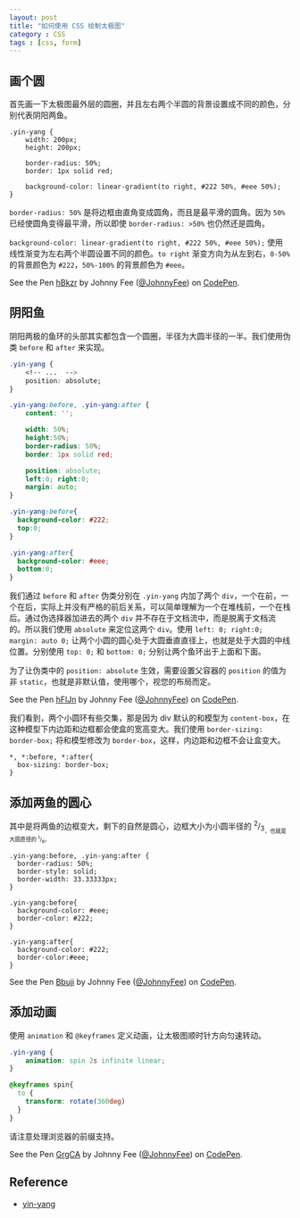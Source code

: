 ```yaml
---
layout: post
title: "如何使用 CSS 绘制太极图"
category : CSS
tags : [css, form]
---
```


## 画个圆

首先画一下太极图最外层的圆圈，并且左右两个半圆的背景设置成不同的颜色，分别代表阴阳两鱼。

    .yin-yang {
        width: 200px;
        height: 200px;

        border-radius: 50%;
        border: 1px solid red;

        background-color: linear-gradient(to right, #222 50%, #eee 50%); 
    }

<!--more-->

`border-radius: 50%` 是将边框由直角变成圆角，而且是最平滑的圆角。因为 `50%` 已经使圆角变得最平滑，所以即使 `border-radius: >50%` 也仍然还是圆角。

`background-color: linear-gradient(to right, #222 50%, #eee 50%);` 使用线性渐变为左右两个半圆设置不同的颜色。`to right` 渐变方向为从左到右，`0-50%` 的背景颜色为 `#222`，`50%-100%` 的背景颜色为 `#eee`。

<p data-height="268" data-theme-id="0" data-slug-hash="hBkzr" data-default-tab="result" class='codepen'>See the Pen <a href='http://codepen.io/JohnnyFee/pen/hBkzr/'>hBkzr</a> by Johnny Fee (<a href='http://codepen.io/JohnnyFee'>@JohnnyFee</a>) on <a href='http://codepen.io'>CodePen</a>.</p>

## 阴阳鱼

阴阳两极的鱼环的头部其实都包含一个圆圈，半径为大圆半径的一半。我们使用伪类 `before` 和 `after` 来实现。

```css
.yin-yang {
    <!-- ...  --> 
    position: absolute;
}

.yin-yang:before, .yin-yang:after {
    content: '';

    width: 50%;
    height:50%;
    border-radius: 50%;
    border: 1px solid red;

    position: absolute;
    left:0; right:0;
    margin: auto;
}

.yin-yang:before{
  background-color: #222;
  top:0;
}

.yin-yang:after{
  background-color: #eee;
  bottom:0;
}
```

我们通过 `before` 和 `after` 伪类分别在 `.yin-yang` 内加了两个 `div`，一个在前，一个在后，实际上并没有严格的前后关系，可以简单理解为一个在堆栈前，一个在栈后。通过伪选择器加进去的两个 `div` 并不存在于文档流中，而是脱离于文档流的。所以我们使用 `absolute` 来定位这两个 `div`。使用 `left: 0; right:0; margin: auto 0;` 让两个小圆的圆心处于大圆垂直直径上，也就是处于大圆的中线位置。分别使用 `top: 0;` 和 `bottom: 0;` 分别让两个鱼环出于上面和下面。

为了让伪类中的 `position: absolute` 生效，需要设置父容器的 `position` 的值为非 `static`，也就是非默认值，使用哪个，视您的布局而定。

<p data-height="268" data-theme-id="0" data-slug-hash="hFlJn" data-default-tab="result" class='codepen'>See the Pen <a href='http://codepen.io/JohnnyFee/pen/hFlJn/'>hFlJn</a> by Johnny Fee (<a href='http://codepen.io/JohnnyFee'>@JohnnyFee</a>) on <a href='http://codepen.io'>CodePen</a>.</p>


我们看到，两个小圆环有些交集，那是因为 div 默认的和模型为 `content-box`，在这种模型下内边距和边框都会使盒的宽高变大。我们使用 `border-sizing: border-box;` 将和模型修改为 `border-box`，这样，内边距和边框不会让盒变大。

    *, *:before, *:after{
      box-sizing: border-box;
    }

## 添加两鱼的圆心

其中是将两鱼的边框变大，剩下的自然是圆心，边框大小为小圆半径的 <sup>2</sup>/<sub>3<sub>，也就是大圆直径的 <sup>1</sup>/<sub>6</sub>。

    .yin-yang:before, .yin-yang:after {
      border-radius: 50%;
      border-style: solid;
      border-width: 33.33333px;
    }

    .yin-yang:before{
      background-color: #eee;
      border-color: #222;
    }

    .yin-yang:after{
      background-color: #222;
      border-color:#eee;
    }

<p data-height="268" data-theme-id="0" data-slug-hash="Bbuji" data-default-tab="result" class='codepen'>See the Pen <a href='http://codepen.io/JohnnyFee/pen/Bbuji/'>Bbuji</a> by Johnny Fee (<a href='http://codepen.io/JohnnyFee'>@JohnnyFee</a>) on <a href='http://codepen.io'>CodePen</a>.</p>

## 添加动画

使用 `animation` 和 `@keyframes` 定义动画，让太极图顺时针方向匀速转动。

```css
.yin-yang {
    animation: spin 2s infinite linear;
}

@keyframes spin{
  to {
    transform: rotate(360deg)
  }
}
```

请注意处理浏览器的前缀支持。

<p data-height="268" data-theme-id="0" data-slug-hash="GrgCA" data-default-tab="result" class='codepen'>See the Pen <a href='http://codepen.io/JohnnyFee/pen/GrgCA/'>GrgCA</a> by Johnny Fee (<a href='http://codepen.io/JohnnyFee'>@JohnnyFee</a>) on <a href='http://codepen.io'>CodePen</a>.</p>

## Reference

- [yin-yang](http://codepen.io/WhiteWolfWizard/pen/Lxirc)

<script async src="//codepen.io/assets/embed/ei.js"></script>
